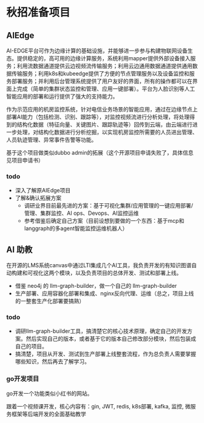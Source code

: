 # 秋招准备项目

## AIEdge

AI-EDGE平台可作为边缘计算的基础设施，并能够进一步参与构建物联网设备生态。提供稳定的，高可用的边缘计算服务，系统利用mapper提供外部设备接入服务；利用流数据通道提供云边视频流传输服务；利用云边通用数据通道提供通用数据传输服务；利用k8s和kubeedge提供了方便的节点管理服务以及设备监控和服务部署服务；并利用后台管理系统提供了用户友好的界面，所有的操作都可以在界面上完成（简单的集群状态监控和管理、应用一键部署）。平台为人脸识别等人工智能应用的部署和运行提供了强大的支持能力。

作为示范应用的机房监控系统，针对电信业务场景的智能应用，通过在边缘节点上部署AI能力（包括检测、识别、跟踪等），对监控视频流进行分析处理，将处理得到的结构化数据（特征向量、关键图片、跟踪轨迹等）回传到云端，由云端进行进一步处理，对结构化数据进行分析挖掘，以实现机房监控所需要的人员进出管理、人员轨迹管理、异常事件告警等功能。

基于这个项目做类似dubbo admin的拓展（这个开源项目申请失败了，具体信息见项目申请书）

### todo

- 深入了解原AIEdge项目
- 了解&确认拓展方案
  - 调研业界目前最先进的方案：基于可视化集群/应用管理的一键应用部署/管理、集群监控、AI ops、Devops、AI监控运维
  - 参考借鉴后确定自己方案（目前设想到要做的一个东西：基于mcp和langgraph的多agent智能监控运维机器人）



## AI 助教

在开源的LMS系统canvas中通过LTI集成几个AI工具，我负责开发的有知识图谱自动构建和可视化这两个模块，以及负责项目的总体开发、测试和部署上线。

- 借鉴 neo4j 的 llm-graph-builder，做一个自己的 llm-graph-builder
- 生产部署、应用容器化部署和集成、nginx反向代理、运维（总之，项目上线的一整套生产化部署要搞熟）

### todo

- 调研llm-graph-builder工具，搞清楚它的核心技术原理，确定自己的开发方案。然后实现自己的版本，或者基于它的版本自己修改部分模块，然后包装成自己的项目。
- 搞清楚，项目从开发、测试到生产部署上线整套流程，作为总负责人需要掌握哪些知识，然后再去了解学习。



### go开发项目

go开发一个功能类似小红书的网站。

跟着一个视频课开发，核心内容有：gin, JWT, redis, k8s部署, kafka, 监控, 微服务框架等后端开发的全面基础教学

